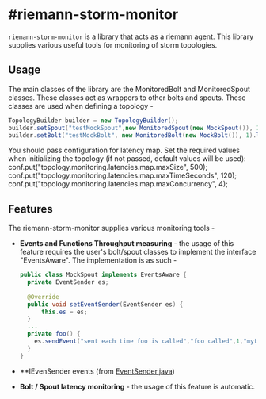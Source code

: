 #riemann-storm-monitor
==========

`riemann-storm-monitor` is a library that acts as a riemann agent. This library supplies various useful tools for monitoring of storm topologies.


## Usage ##
The main classes of the library are the MonitoredBolt and MonitoredSpout classes. These classes act as wrappers to other bolts and spouts.
These classes are used when defining a topology - 

```java
TopologyBuilder builder = new TopologyBuilder();
builder.setSpout("testMockSpout",new MonitoredSpout(new MockSpout()), 1);
builder.setBolt("testMockBolt", new MonitoredBolt(new MockBolt()), 1).localOrShuffleGrouping("testMockSpout");
```

You should pass configuration for latency map. Set the required values when initializing the topology (if not passed,
default values will be used):
 conf.put("topology.monitoring.latencies.map.maxSize", 500);
 conf.put("topology.monitoring.latencies.map.maxTimeSeconds", 120);
 conf.put("topology.monitoring.latencies.map.maxConcurrency", 4);



## Features ##
The riemann-storm-monitor supplies various monitoring tools - 
* **Events and Functions Throughput measuring** - the usage of this feature requires the user's bolt/spout classes to implement the interface "EventsAware".
  The implementation is as such - 
  ```java
  public class MockSpout implements EventsAware {
    private EventSender es;
    
    @Override
    public void setEventSender(EventSender es) {
        this.es = es;
    }
    ...
    private foo() {
      es.sendEvent("sent each time foo is called","foo called",1,"mytag1","mytag2");
    }
  }
  ```

* **IEvenSender events (from [EventSender.java](src/main/java/com/forter/monitoring/EventSender.java))

* **Bolt / Spout latency monitoring** - the usage of this feature is automatic.
